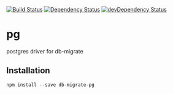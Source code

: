 [![Build Status](https://travis-ci.org/db-migrate/pg.svg?branch=master)](https://travis-ci.org/db-migrate/pg)
[![Dependency Status](https://david-dm.org/db-migrate/pg.svg)](https://david-dm.org/db-migrate/pg)
[![devDependency Status](https://david-dm.org/db-migrate/pg/dev-status.svg)](https://david-dm.org/db-migrate/pg#info=devDependencies)


# pg
postgres driver for db-migrate

## Installation

```
npm install --save db-migrate-pg
```
